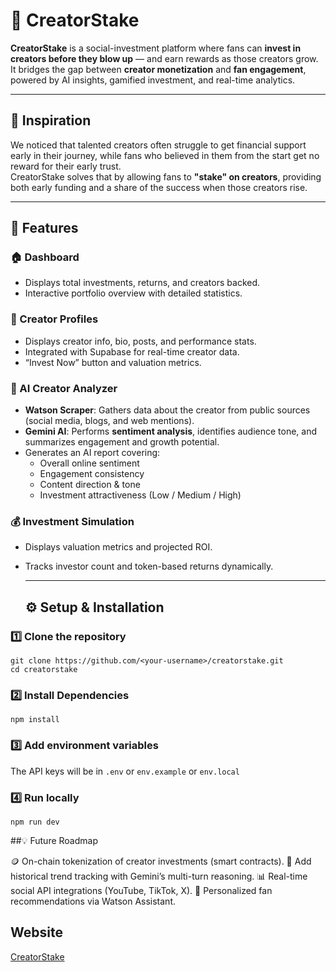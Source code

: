 # 🌟 CreatorStake

**CreatorStake** is a social-investment platform where fans can **invest in creators before they blow up** — and earn rewards as those creators grow.  
It bridges the gap between **creator monetization** and **fan engagement**, powered by AI insights, gamified investment, and real-time analytics.

---

## 🚀 Inspiration
We noticed that talented creators often struggle to get financial support early in their journey, while fans who believed in them from the start get no reward for their early trust.  
CreatorStake solves that by allowing fans to **"stake" on creators**, providing both early funding and a share of the success when those creators rise.

---

## 🧩 Features
### 🏠 Dashboard
- Displays total investments, returns, and creators backed.
- Interactive portfolio overview with detailed statistics.

### 👤 Creator Profiles
- Displays creator info, bio, posts, and performance stats.
- Integrated with Supabase for real-time creator data.
- “Invest Now” button and valuation metrics.

### 🤖 AI Creator Analyzer
- **Watson Scraper**: Gathers data about the creator from public sources (social media, blogs, and web mentions).  
- **Gemini AI**: Performs **sentiment analysis**, identifies audience tone, and summarizes engagement and growth potential.  
- Generates an AI report covering:
  - Overall online sentiment  
  - Engagement consistency  
  - Content direction & tone  
  - Investment attractiveness (Low / Medium / High)  

### 💰 Investment Simulation
- Displays valuation metrics and projected ROI.  
- Tracks investor count and token-based returns dynamically.

  ---
  ## ⚙️ Setup & Installation

### 1️⃣ Clone the repository

```git clone https://github.com/<your-username>/creatorstake.git```
<br>
```cd creatorstake```

### 2️⃣ Install Dependencies

```npm install```

### 3️⃣ Add environment variables
The API keys will be in ```.env``` or ```env.example``` or ```env.local```

### 4️⃣ Run locally

```npm run dev```

##💡 Future Roadmap

🪙 On-chain tokenization of creator investments (smart contracts).
🔮 Add historical trend tracking with Gemini’s multi-turn reasoning.
📊 Real-time social API integrations (YouTube, TikTok, X).
🧬 Personalized fan recommendations via Watson Assistant.

## Website
<a href="https://www.creatorstake.biz/">CreatorStake
